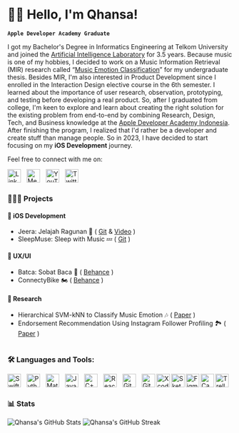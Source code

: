 # 👋🏼 Hello, I'm Qhansa!
**`Apple Developer Academy Graduate`**

I got my Bachelor's Degree in Informatics Engineering at Telkom University and joined the [Artificial Intelligence Laboratory](https://ailabtelkom.github.io) for 3.5 years. Because music is one of my hobbies, I decided to work on a Music Information Retrieval (MIR) research called “[Music Emotion Classification](https://ieeexplore.ieee.org/abstract/document/9034651)” for my undergraduate thesis. Besides MIR, I'm also interested in Product Development since I enrolled in the Interaction Design elective course in the 6th semester. I learned about the importance of user research, observation, prototyping, and testing before developing a real product. So, after I graduated from college, I'm keen to explore and learn about creating the right solution for the existing problem from end-to-end by combining Research, Design, Tech, and Business knowledge at the [Apple Developer Academy Indonesia](https://developeracademy.apps.binus.ac.id). After finishing the program, I realized that I'd rather be a developer and create stuff than manage people. So in 2023, I have decided to start focusing on my **iOS Development** journey.

Feel free to connect with me on:

<a href="https://linkedin.com/in/qhansa">
<img align="left" alt="LinkedIn" width="30px" style="padding-right:10px;" src="https://cdn.jsdelivr.net/gh/devicons/devicon/icons/linkedin/linkedin-original.svg"/></a>

<a href="https://medium.com/@Qhansa">
<img align="left" alt="Medium" width="30px" style="padding-right:10px;" src="https://raw.githubusercontent.com/rahuldkjain/github-profile-readme-generator/master/src/images/icons/Social/medium.svg"/></a>

<a href="https://www.youtube.com/Qhansa?sub_confirmation=1">
<img align="left" alt="YouTube" width="30px" style="padding-right:10px;" src="https://raw.githubusercontent.com/rahuldkjain/github-profile-readme-generator/master/src/images/icons/Social/youtube.svg"/></a>

<a href="https://twitter.com/QhansaD">
<img align="left" alt="Twitter" width="30px" style="padding-right:10px;" src="https://raw.githubusercontent.com/rahuldkjain/github-profile-readme-generator/master/src/images/icons/Social/twitter.svg"/></a>

</br>

#

### 👩🏻‍💻 Projects

#### 📱 iOS Development
- Jeera: Jelajah Ragunan 🐊 ( [Git](https://github.com/wildanbudi/Jeera) & [Video](https://youtu.be/KEUgAxmjOUg) )
- SleepMuse: Sleep with Music 💤 ( [Git](https://github.com/williamchrisandy/SleepMuse) )

#### 🎨 UX/UI
- Batca: Sobat Baca 📒 ( [Behance](https://www.behance.net/gallery/174618997/Batca-%28Sobat-Baca%29) )
- ConnectyBike 🏍️ ( [Behance](https://www.behance.net/gallery/93595525/ConnectyBike-(Interaction-Design-Final-Project)) )

#### 🥼 Research
- Hierarchical SVM-kNN to Classify Music Emotion 🎶 ( [Paper](https://ieeexplore.ieee.org/document/9034651) )
- Endorsement Recommendation Using Instagram Follower Profiling 🏞 ( [Paper](https://ieeexplore.ieee.org/document/8528724) )

#

### 🛠️ Languages and Tools:

<img align="left" alt="Swift" width="30px" style="padding-right:10px;" src="https://cdn.jsdelivr.net/gh/devicons/devicon/icons/swift/swift-original.svg"/>
<img align="left" alt="Python" width="30px" style="padding-right:10px;" src="https://cdn.jsdelivr.net/gh/devicons/devicon/icons/python/python-original.svg"/>
<img align="left" alt="Matlab" width="30px" style="padding-right:10px;" src="https://cdn.jsdelivr.net/gh/devicons/devicon/icons/matlab/matlab-original.svg"/>
<img align="left" alt="Java" width="30px" style="padding-right:10px;" src="https://cdn.jsdelivr.net/gh/devicons/devicon/icons/java/java-original.svg"/>
<img align="left" alt="C++" width="30px" style="padding-right:10px;" src="https://cdn.jsdelivr.net/gh/devicons/devicon/icons/cplusplus/cplusplus-original.svg"/>
<img align="left" alt="React Native" width="30px" style="padding-right:10px;" src="https://cdn.jsdelivr.net/gh/devicons/devicon/icons/react/react-original.svg"/>
<img align="left" alt="Git" width="30px" style="padding-right:10px;" src="https://cdn.jsdelivr.net/gh/devicons/devicon/icons/git/git-original.svg"/>
<img align="left" alt="GitHub" width="30px" style="padding-right:10 px;" src="https://cdn.jsdelivr.net/gh/devicons/devicon/icons/github/github-original.svg"/>
<img align="left" alt="Xcode" width="30px" style="padding-right:10 px;" src="https://cdn.jsdelivr.net/gh/devicons/devicon/icons/xcode/xcode-original.svg"/>
<img align="left" alt="Sketch" width="30px" style="padding-right:10 px;" src="https://cdn.jsdelivr.net/gh/devicons/devicon/icons/sketch/sketch-original.svg"/>
<img align="left" alt="Figma" width="30px" style="padding-right:10 px;" src="https://cdn.jsdelivr.net/gh/devicons/devicon/icons/figma/figma-original.svg"/>
<img align="left" alt="Canva" width="30px" style="padding-right:10 px;" src="https://cdn.jsdelivr.net/gh/devicons/devicon/icons/canva/canva-original.svg"/>
<img align="left" alt="Trello" width="30px" style="padding-right:10 px;" src="https://cdn.jsdelivr.net/gh/devicons/devicon/icons/trello/trello-plain.svg"/>
<br />

#

### 📊 Stats

![Qhansa's GitHub Stats](https://github-readme-stats-eight-theta.vercel.app/api?username=qhansa&show_icons=true&theme=dark&include_all_commits=true&count_private=true)
![Qhansa's GitHub Streak](https://streak-stats.demolab.com?user=qhansa&theme=dark)


<!---
Qhansa/Qhansa is a ✨ special ✨ repository because its `README.md` (this file) appears on your GitHub profile.
You can click the Preview link to take a look at your changes.
--->
